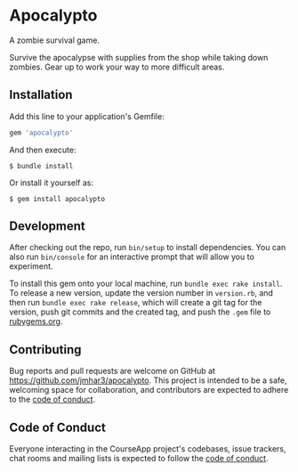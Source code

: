 # Apocalypto
A zombie survival game.

Survive the apocalypse with supplies from the shop while taking down zombies. Gear up to work your way to more difficult areas.

## Installation

Add this line to your application's Gemfile:

```ruby
gem 'apocalypto'
```

And then execute:

    $ bundle install

Or install it yourself as:

    $ gem install apocalypto

## Development

After checking out the repo, run `bin/setup` to install dependencies. You can also run `bin/console` for an interactive prompt that will allow you to experiment.

To install this gem onto your local machine, run `bundle exec rake install`. To release a new version, update the version number in `version.rb`, and then run `bundle exec rake release`, which will create a git tag for the version, push git commits and the created tag, and push the `.gem` file to [rubygems.org](https://rubygems.org).

## Contributing

Bug reports and pull requests are welcome on GitHub at https://github.com/jmhar3/apocalypto. This project is intended to be a safe, welcoming space for collaboration, and contributors are expected to adhere to the [code of conduct](https://github.com/jmhar3/apocalypto/blob/master/CODE_OF_CONDUCT.md).

## Code of Conduct

Everyone interacting in the CourseApp project's codebases, issue trackers, chat rooms and mailing lists is expected to follow the [code of conduct](https://github.com/jmhar3/apocalypto/blob/master/CODE_OF_CONDUCT.md).